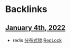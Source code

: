
# Backlinks
## [January 4th, 2022](<January 4th, 2022.md>)
- redis [分布式锁](<分布式锁.md>):[RedLock](<RedLock.md>)


